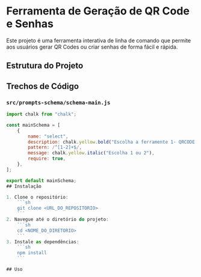 # Ferramenta de Geração de QR Code e Senhas

Este projeto é uma ferramenta interativa de linha de comando que permite aos usuários gerar QR Codes ou criar senhas de forma fácil e rápida.

## Estrutura do Projeto

## Trechos de Código

### `src/prompts-schema/schema-main.js`

```javascript
import chalk from "chalk";

const mainSchema = [
    {
        name: "select",
        description: chalk.yellow.bold("Escolha a ferramente 1- QRCODE ou 2- PASSWORD"),
        pattern: /^[1-2]+$/,
        message: chalk.yellow.italic("Escolha 1 ou 2"),
        require: true,
    },
];

export default mainSchema;
## Instalação

1. Clone o repositório:
    ```sh
    git clone <URL_DO_REPOSITORIO>
    ```
2. Navegue até o diretório do projeto:
    ```sh
    cd <NOME_DO_DIRETORIO>
    ```
3. Instale as dependências:
    ```sh
    npm install
    ```

## Uso

